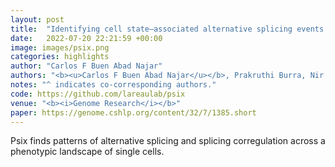 ```yaml
---
layout: post
title:  "Identifying cell state–associated alternative splicing events and their coregulation."
date:   2022-07-20 22:21:59 +00:00
image: images/psix.png
categories: highlights
author: "Carlos F Buen Abad Najar"
authors: "<b><u>Carlos F Buen Abad Najar</u></b>, Prakruthi Burra, Nir Yosef^, Liana F Lareau^"
notes: "^ indicates co-corresponding authors."
code: https://github.com/lareaulab/psix
venue: "<b><i>Genome Research</i></b>"
paper: https://genome.cshlp.org/content/32/7/1385.short
---
```

Psix finds patterns of alternative splicing and splicing corregulation across a phenotypic landscape of single cells. 
